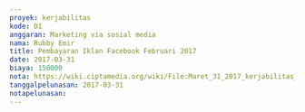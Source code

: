 ```yaml
---
proyek: kerjabilitas
kode: D1
anggaran: Marketing via sosial media
nama: Rubby Emir
title: Pembayaran Iklan Facebook Februari 2017
date: 2017-03-31
biaya: 150000
nota: https://wiki.ciptamedia.org/wiki/File:Maret_31_2017_kerjabilitas_D1_iklan_fb_bulan_maret_rubby894.jpg
tanggalpelunasan: 2017-03-31
notapelunasan:
---
```


